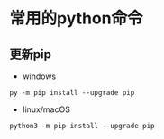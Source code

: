 # 常用的python命令





## 更新pip

- windows

```shell
py -m pip install --upgrade pip
```

- linux/macOS

```shell
python3 -m pip install --upgrade pip
```


